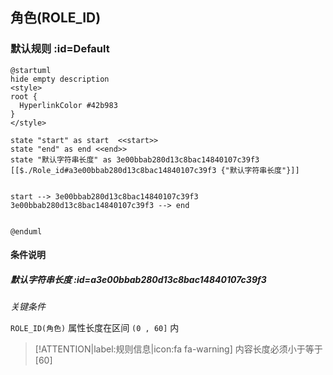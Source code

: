## 角色(ROLE_ID) <!-- {docsify-ignore-all} -->

   

### 默认规则 :id=Default

```plantuml
@startuml
hide empty description
<style>
root {
  HyperlinkColor #42b983
}
</style>

state "start" as start  <<start>>
state "end" as end <<end>>
state "默认字符串长度" as 3e00bbab280d13c8bac14840107c39f3 [[$./Role_id#a3e00bbab280d13c8bac14840107c39f3 {"默认字符串长度"}]]


start --> 3e00bbab280d13c8bac14840107c39f3 
3e00bbab280d13c8bac14840107c39f3 --> end 


@enduml
```

#### 条件说明

##### 默认字符串长度 :id=a3e00bbab280d13c8bac14840107c39f3


*关键条件*


`ROLE_ID(角色)` 属性长度在区间 `(0 , 60]` 内

> [!ATTENTION|label:规则信息|icon:fa fa-warning]
> 内容长度必须小于等于[60]







